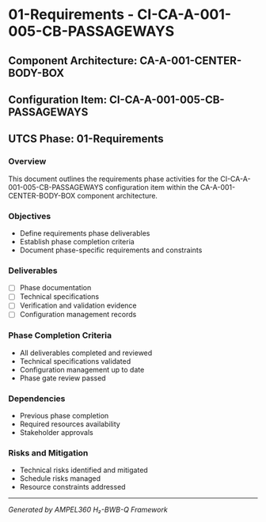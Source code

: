 # 01-Requirements - CI-CA-A-001-005-CB-PASSAGEWAYS

## Component Architecture: CA-A-001-CENTER-BODY-BOX
## Configuration Item: CI-CA-A-001-005-CB-PASSAGEWAYS
## UTCS Phase: 01-Requirements

### Overview
This document outlines the requirements phase activities for the CI-CA-A-001-005-CB-PASSAGEWAYS configuration item within the CA-A-001-CENTER-BODY-BOX component architecture.

### Objectives
- Define requirements phase deliverables
- Establish phase completion criteria
- Document phase-specific requirements and constraints

### Deliverables
- [ ] Phase documentation
- [ ] Technical specifications
- [ ] Verification and validation evidence
- [ ] Configuration management records

### Phase Completion Criteria
- All deliverables completed and reviewed
- Technical specifications validated
- Configuration management up to date
- Phase gate review passed

### Dependencies
- Previous phase completion
- Required resources availability
- Stakeholder approvals

### Risks and Mitigation
- Technical risks identified and mitigated
- Schedule risks managed
- Resource constraints addressed

---
*Generated by AMPEL360 H₂-BWB-Q Framework*
